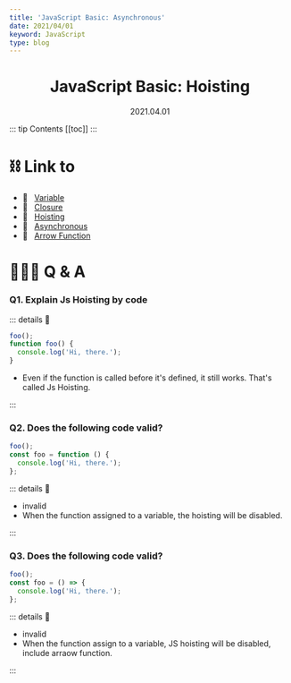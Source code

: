 ```yaml
---
title: 'JavaScript Basic: Asynchronous'
date: 2021/04/01
keyword: JavaScript
type: blog
---
```


<h1 align="center">JavaScript Basic: Hoisting</h1>
<div align="center">2021.04.01</div>

::: tip Contents
[[toc]]
:::

# ⛓ Link to

- 🔗 &nbsp; [Variable](JsBasicVariable.md)
- 🔗 &nbsp; [Closure](JsBasicClosure.md)
- 🔗 &nbsp; [Hoisting](JsBasicHoisting.md)
- 🔗 &nbsp; [Asynchronous](JsBasicAsynchronous.md)
- 🔗 &nbsp; [Arrow Function](JsBasicArrowFunction.md)

# 🙋🏻‍♂️ Q & A

### Q1. Explain Js Hoisting by code

::: details 🔑

```jsx
foo();
function foo() {
  console.log('Hi, there.');
}
```

- Even if the function is called before it's defined, it still works. That's called Js Hoisting.

:::

### Q2. Does the following code valid?

```js
foo();
const foo = function () {
  console.log('Hi, there.');
};
```

::: details 🔑

- invalid
- When the function assigned to a variable, the hoisting will be disabled.

:::

### Q3. Does the following code valid?

```js
foo();
const foo = () => {
  console.log('Hi, there.');
};
```

::: details 🔑

- invalid
- When the function assign to a variable, JS hoisting will be disabled, include arraow function.

:::

